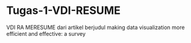 # Tugas-1-VDI-RESUME
VDI RA MERESUME dari artikel berjudul making data visualization more efficient and effective: a survey
